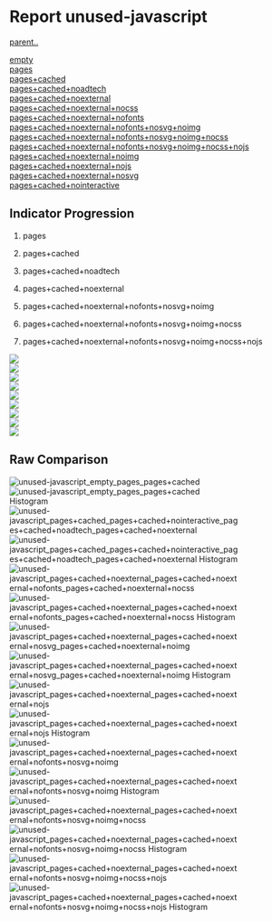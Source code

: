 # Report unused-javascript

[parent..](./..)  

[empty](./empty/)  
[pages](./pages/)  
[pages+cached](./pages+cached/)  
[pages+cached+noadtech](./pages+cached+noadtech/)  
[pages+cached+noexternal](./pages+cached+noexternal/)  
[pages+cached+noexternal+nocss](./pages+cached+noexternal+nocss/)  
[pages+cached+noexternal+nofonts](./pages+cached+noexternal+nofonts/)  
[pages+cached+noexternal+nofonts+nosvg+noimg](./pages+cached+noexternal+nofonts+nosvg+noimg/)  
[pages+cached+noexternal+nofonts+nosvg+noimg+nocss](./pages+cached+noexternal+nofonts+nosvg+noimg+nocss/)  
[pages+cached+noexternal+nofonts+nosvg+noimg+nocss+nojs](./pages+cached+noexternal+nofonts+nosvg+noimg+nocss+nojs/)  
[pages+cached+noexternal+noimg](./pages+cached+noexternal+noimg/)  
[pages+cached+noexternal+nojs](./pages+cached+noexternal+nojs/)  
[pages+cached+noexternal+nosvg](./pages+cached+noexternal+nosvg/)  
[pages+cached+nointeractive](./pages+cached+nointeractive/)  

## Indicator Progression

1. pages

2. pages+cached

3. pages+cached+noadtech

4. pages+cached+noexternal

5. pages+cached+noexternal+nofonts+nosvg+noimg

6. pages+cached+noexternal+nofonts+nosvg+noimg+nocss

7. pages+cached+noexternal+nofonts+nosvg+noimg+nocss+nojs



![](./progession_score:mean_score:median.png)  
![](./progession_mean_median.png)  
![](./progession_min_max.png)  
![](./progession_range_p90range.png)  
![](./progession_stddev_p90stddev_skewness.png)  
![](./progession_eccentricity_p90eccentricity.png)  
![](./progession_quanta_p90quanta.png)  
![](./progession_quantaRatio_p90quantaRatio.png)  
![](./progession_outlandishness.png)  

## Raw Comparison

![unused-javascript_empty_pages_pages+cached](./unused-javascript_empty_pages_pages+cached.png)  
![unused-javascript_empty_pages_pages+cached Histogram](./unused-javascript_empty_pages_pages+cached+hist.png)  
![unused-javascript_pages+cached_pages+cached+nointeractive_pages+cached+noadtech_pages+cached+noexternal](./unused-javascript_pages+cached_pages+cached+nointeractive_pages+cached+noadtech_pages+cached+noexternal.png)  
![unused-javascript_pages+cached_pages+cached+nointeractive_pages+cached+noadtech_pages+cached+noexternal Histogram](./unused-javascript_pages+cached_pages+cached+nointeractive_pages+cached+noadtech_pages+cached+noexternal+hist.png)  
![unused-javascript_pages+cached+noexternal_pages+cached+noexternal+nofonts_pages+cached+noexternal+nocss](./unused-javascript_pages+cached+noexternal_pages+cached+noexternal+nofonts_pages+cached+noexternal+nocss.png)  
![unused-javascript_pages+cached+noexternal_pages+cached+noexternal+nofonts_pages+cached+noexternal+nocss Histogram](./unused-javascript_pages+cached+noexternal_pages+cached+noexternal+nofonts_pages+cached+noexternal+nocss+hist.png)  
![unused-javascript_pages+cached+noexternal_pages+cached+noexternal+nosvg_pages+cached+noexternal+noimg](./unused-javascript_pages+cached+noexternal_pages+cached+noexternal+nosvg_pages+cached+noexternal+noimg.png)  
![unused-javascript_pages+cached+noexternal_pages+cached+noexternal+nosvg_pages+cached+noexternal+noimg Histogram](./unused-javascript_pages+cached+noexternal_pages+cached+noexternal+nosvg_pages+cached+noexternal+noimg+hist.png)  
![unused-javascript_pages+cached+noexternal_pages+cached+noexternal+nojs](./unused-javascript_pages+cached+noexternal_pages+cached+noexternal+nojs.png)  
![unused-javascript_pages+cached+noexternal_pages+cached+noexternal+nojs Histogram](./unused-javascript_pages+cached+noexternal_pages+cached+noexternal+nojs+hist.png)  
![unused-javascript_pages+cached+noexternal_pages+cached+noexternal+nofonts+nosvg+noimg](./unused-javascript_pages+cached+noexternal_pages+cached+noexternal+nofonts+nosvg+noimg.png)  
![unused-javascript_pages+cached+noexternal_pages+cached+noexternal+nofonts+nosvg+noimg Histogram](./unused-javascript_pages+cached+noexternal_pages+cached+noexternal+nofonts+nosvg+noimg+hist.png)  
![unused-javascript_pages+cached+noexternal_pages+cached+noexternal+nofonts+nosvg+noimg+nocss](./unused-javascript_pages+cached+noexternal_pages+cached+noexternal+nofonts+nosvg+noimg+nocss.png)  
![unused-javascript_pages+cached+noexternal_pages+cached+noexternal+nofonts+nosvg+noimg+nocss Histogram](./unused-javascript_pages+cached+noexternal_pages+cached+noexternal+nofonts+nosvg+noimg+nocss+hist.png)  
![unused-javascript_pages+cached+noexternal_pages+cached+noexternal+nofonts+nosvg+noimg+nocss+nojs](./unused-javascript_pages+cached+noexternal_pages+cached+noexternal+nofonts+nosvg+noimg+nocss+nojs.png)  
![unused-javascript_pages+cached+noexternal_pages+cached+noexternal+nofonts+nosvg+noimg+nocss+nojs Histogram](./unused-javascript_pages+cached+noexternal_pages+cached+noexternal+nofonts+nosvg+noimg+nocss+nojs+hist.png)  

<style>
  img {
    max-width: 80%;
  }
</style>
      
